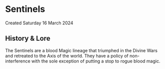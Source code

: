 # Sentinels
Created Saturday 16 March 2024

History & Lore
--------------

The Sentinels are a blood Magic lineage that triumphed in the Divine Wars and retreated to the Axis of the world. They have a policy of non-interference with the sole exception of putting a stop to rogue blood magic.

